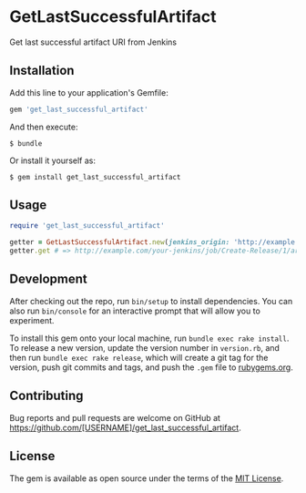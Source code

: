 # GetLastSuccessfulArtifact

Get last successful artifact URI from Jenkins

## Installation

Add this line to your application's Gemfile:

```ruby
gem 'get_last_successful_artifact'
```

And then execute:

    $ bundle

Or install it yourself as:

    $ gem install get_last_successful_artifact

## Usage

```ruby
require 'get_last_successful_artifact'

getter = GetLastSuccessfulArtifact.new(jenkins_origin: 'http://example.com/your-jenkins', job_name: 'Create-Release')
getter.get # => http://example.com/your-jenkins/job/Create-Release/1/artifact/Create-Release.tar.gz
```

## Development

After checking out the repo, run `bin/setup` to install dependencies. You can also run `bin/console` for an interactive prompt that will allow you to experiment.

To install this gem onto your local machine, run `bundle exec rake install`. To release a new version, update the version number in `version.rb`, and then run `bundle exec rake release`, which will create a git tag for the version, push git commits and tags, and push the `.gem` file to [rubygems.org](https://rubygems.org).

## Contributing

Bug reports and pull requests are welcome on GitHub at https://github.com/[USERNAME]/get_last_successful_artifact.


## License

The gem is available as open source under the terms of the [MIT License](http://opensource.org/licenses/MIT).

